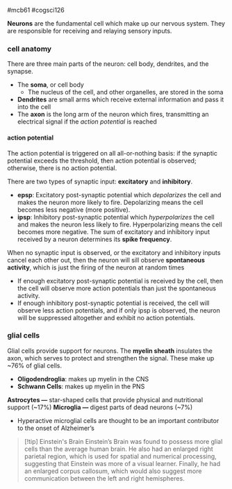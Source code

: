 #mcb61 #cogsci126 

**Neurons** are the fundamental cell which make up our nervous system. They are responsible for receiving and relaying sensory inputs.

### cell anatomy
There are three main parts of the neuron: cell body, dendrites, and the synapse.
- The **soma**, or cell body
	- The nucleus of the cell, and other organelles, are stored in the soma
- **Dendrites** are small arms which receive external information and pass it into the cell
- The **axon** is the long arm of the neuron which fires, transmitting an electrical signal if the *action potential* is reached

#### action potential
The action potential is triggered on all all-or-nothing basis: if the synaptic potential exceeds the threshold, then action potential is observed; otherwise, there is no action potential.

There are two types of synaptic input: **excitatory** and **inhibitory**. 
- **epsp**: Excitatory post-synaptic potential which *depolarizes* the cell and makes the neuron more likely to fire. Depolarizing means the cell becomes less negative (more positive).
- **ipsp**: Inhibitory post-synaptic potential which *hyperpolarizes* the cell and makes the neuron less likely to fire. Hyperpolarizing means the cell becomes more negative.
The sum of excitatory and inhibitory input received by a neuron determines its **spike frequency**.

When no synaptic input is observed, or the excitatory and inhibitory inputs cancel each other out, then the neuron will sill observe **spontaneous activity**, which is just the firing of the neuron at random times
- If enough excitatory post-synaptic potential is received by the cell, then the cell will observe more action potentials than just the spontaneous activity.
- If enough inhibitory post-synaptic potential is received, the cell will observe less action potentials, and if only ipsp is observed, the neuron will be suppressed altogether and exhibit no action potentials.


### glial cells
Glial cells provide support for neurons. The **myelin sheath** insulates the axon, which serves to protect and strengthen the signal. These make up ~76% of glial cells.
- **Oligodendroglia**: makes up myelin in the CNS
- **Schwann Cells**: makes up myelin in the PNS

**Astrocytes —** star-shaped cells that provide physical and nutritional support (~17%)
**Microglia —** digest parts of dead neurons (~7%)
- Hyperactive microglial cells are thought to be an important contributor to the onset of Alzheimer’s

>[!tip] Einstein's Brain
>Einstein’s Brain was found to possess more glial cells than the average human brain. He also had an enlarged right parietal region, which is used for spatial and numerical processing, suggesting that Einstein was more of a visual learner. Finally, he had an enlarged corpus callosum, which would also suggest more communication between the left and right hemispheres.